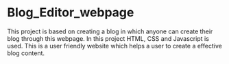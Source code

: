 # Blog_Editor_webpage
This project is based on creating a blog in which anyone can create their blog through this webpage.
In this project HTML, CSS and Javascript is used. This is a user friendly website which helps a user to create a effective blog content.

